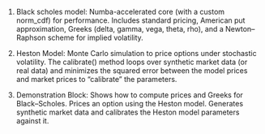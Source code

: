 1. Black scholes model:
Numba-accelerated core (with a custom norm_cdf) for performance.
Includes standard pricing, American put approximation, Greeks (delta, gamma, vega, theta, rho), and a Newton–Raphson scheme for implied volatility.

2. Heston Model:
Monte Carlo simulation to price options under stochastic volatility.
The calibrate() method loops over synthetic market data (or real data) and minimizes the squared error between the model prices and market prices to “calibrate” the parameters.


3. Demonstration Block:
Shows how to compute prices and Greeks for Black–Scholes.
Prices an option using the Heston model.
Generates synthetic market data and calibrates the Heston model parameters against it.
